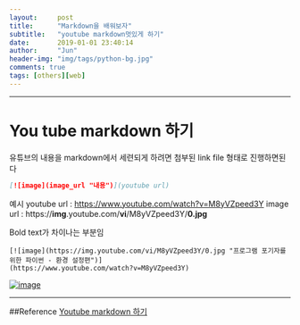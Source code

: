 ```yaml
---
layout:     post
title:      "Markdown을 배워보자"
subtitle:   "youtube markdown멋있게 하기"
date:       2019-01-01 23:40:14
author:     "Jun"
header-img: "img/tags/python-bg.jpg"
comments: true
tags: [others][web]
---
```


---

# You tube markdown 하기 

유튜브의 내용을  markdown에서 세련되게 하려면 첨부된 link file 형태로 진행하면된다

```markdown
[![image](image_url "내용")](youtube url)
```
예시
youtube url : https://www.youtube.com/watch?v=M8yVZpeed3Y
image url : https://**img**.youtube.com/**vi**/M8yVZpeed3Y/**0.jpg**

Bold text가 차이나는 부분임

```
[![image](https://img.youtube.com/vi/M8yVZpeed3Y/0.jpg "프로그램 포기자를 위한 파이썬 - 환경 설정편")]
(https://www.youtube.com/watch?v=M8yVZpeed3Y)
```

[![image](https://img.youtube.com/vi/M8yVZpeed3Y/0.jpg "프로그램 포기자를 위한 파이썬 - 환경 설정편")](https://www.youtube.com/watch?v=M8yVZpeed3Y)

---
##Reference
[Youtube markdown 하기 ](http://nonamedeveloper.tistory.com/entry/%EB%A7%88%ED%81%AC%EB%8B%A4%EC%9A%B4-%EB%AC%B8%EC%84%9C%EC%97%90-%EC%9C%A0%ED%8A%9C%EB%B8%8C-%EB%A7%81%ED%81%AC-%EB%A9%8B%EC%A7%80%EA%B2%8C-%EC%B6%94%EA%B0%80%ED%95%98%EA%B8%B0 "youtube markdown")
